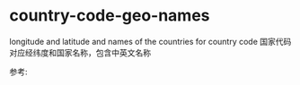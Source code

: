# country-code-geo-names
longitude and latitude and names of the countries for country code
国家代码对应经纬度和国家名称，包含中英文名称

参考:
